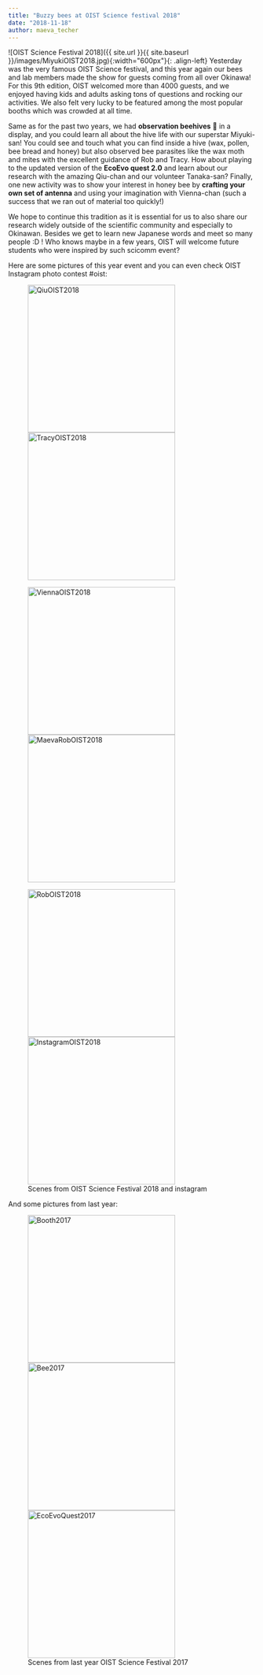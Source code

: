 ```yaml
---
title: "Buzzy bees at OIST Science festival 2018"
date: "2018-11-18"
author: maeva_techer
---
```

![OIST Science Festival 2018]({{ site.url }}{{ site.baseurl }}/images/MiyukiOIST2018.jpg){:width="600px"}{: .align-left} Yesterday was the very famous OIST Science festival, and this year again our bees and lab members made the show for guests coming from all over Okinawa! For this 9th edition, OIST welcomed more than 4000 guests, and we enjoyed having kids and adults asking tons of questions and rocking our activities. We also felt very lucky to be featured among the most popular booths which was crowded at all time.

Same as for the past two years, we had **observation beehives** :honeybee: in a display, and you could learn all about the hive life with our superstar Miyuki-san! You could see and touch what you can find inside a hive (wax, pollen, bee bread and honey) but also observed bee parasites like the wax moth and mites with the excellent guidance of Rob and Tracy. How about playing to the updated version of the **EcoEvo quest 2.0** and learn about our research with the amazing Qiu-chan and our volunteer Tanaka-san? Finally, one new activity was to show your interest in honey bee by **crafting your own set of antenna** and using your imagination with Vienna-chan (such a success that we ran out of material too quickly!)

We hope to continue this tradition as it is essential for us to also share our research widely outside of the scientific community and especially to Okinawan. Besides we get to learn new Japanese words and meet so many people :D ! Who knows maybe in a few years, OIST will welcome future students who were inspired by such scicomm event?

Here are some pictures of this year event and you can even check OIST Instagram photo contest #oist:

<figure class="half">
    <a href="The EcoEvo Quest with Qiu"><img src="{{ site.url }}{{ site.baseurl }}/images/QiuOIST2018.jpg" alt="QiuOIST2018" width="300"></a>
    <a href="Inside a bee hive"><img src="{{ site.url }}{{ site.baseurl }}/images/TracyOIST2018.jpg" alt="TracyOIST2018" width="300"></a>
</figure>

<figure class="half">
    <a href="Crafting with Vienna"><img src="{{ site.url }}{{ site.baseurl }}/images/ViennaOIST2018.jpg" alt="ViennaOIST2018" width="300"></a>
    <a href="TV reporting"><img src="{{ site.url }}{{ site.baseurl }}/images/MaevaRobOIST2018.jpg" alt="MaevaRobOIST2018" width="300"></a>
</figure>

<figure class="half">
    <a href="Hands on with Rob and Tracy"><img src="{{ site.url }}{{ site.baseurl }}/images/RobOIST2018.jpg" alt="RobOIST2018" width="300"></a>
    <a href="Instagram bee"><img src="{{ site.url }}{{ site.baseurl }}/images/InstagramOIST2018.jpg" alt="InstagramOIST2018" width="300"></a>
    <figcaption>Scenes from OIST Science Festival 2018 and instagram</figcaption>
</figure>

And some pictures from last year:

<figure class="half">
    <a href="OISTScienceFestival2017"><img src="{{ site.url }}{{ site.baseurl }}/images/Booth2017.jpg" alt="Booth2017" width="300"></a>
    <a href="Bee2017"><img src="{{ site.url }}{{ site.baseurl }}/images/Bee2017.jpg" alt="Bee2017" width="300"></a>
        <a href="EcoEvoQuest2017"><img src="{{ site.url }}{{ site.baseurl }}/images/EcoEvoQuest2017.jpg" alt="EcoEvoQuest2017" width="300"></a>
    <figcaption>Scenes from last year OIST Science Festival 2017</figcaption>
</figure>

